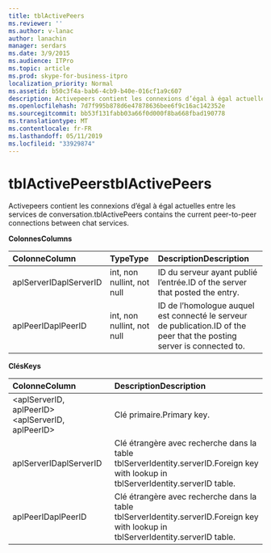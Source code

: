 ```yaml
---
title: tblActivePeers
ms.reviewer: ''
ms.author: v-lanac
author: lanachin
manager: serdars
ms.date: 3/9/2015
ms.audience: ITPro
ms.topic: article
ms.prod: skype-for-business-itpro
localization_priority: Normal
ms.assetid: b50c3f4a-bab6-4cb9-b40e-016cf1a9c607
description: Activepeers contient les connexions d’égal à égal actuelles entre les services de conversation.
ms.openlocfilehash: 7d7f995b878d6e47878636bee6f9c16ac142352e
ms.sourcegitcommit: bb53f131fabb03a66f0d000f8ba668fbad190778
ms.translationtype: MT
ms.contentlocale: fr-FR
ms.lasthandoff: 05/11/2019
ms.locfileid: "33929874"
---
```

# <a name="tblactivepeers"></a><span data-ttu-id="ac631-103">tblActivePeers</span><span class="sxs-lookup"><span data-stu-id="ac631-103">tblActivePeers</span></span>
 
<span data-ttu-id="ac631-104">Activepeers contient les connexions d’égal à égal actuelles entre les services de conversation.</span><span class="sxs-lookup"><span data-stu-id="ac631-104">tblActivePeers contains the current peer-to-peer connections between chat services.</span></span>
  
<span data-ttu-id="ac631-105">**Colonnes**</span><span class="sxs-lookup"><span data-stu-id="ac631-105">**Columns**</span></span>

|<span data-ttu-id="ac631-106">**Colonne**</span><span class="sxs-lookup"><span data-stu-id="ac631-106">**Column**</span></span>|<span data-ttu-id="ac631-107">**Type**</span><span class="sxs-lookup"><span data-stu-id="ac631-107">**Type**</span></span>|<span data-ttu-id="ac631-108">**Description**</span><span class="sxs-lookup"><span data-stu-id="ac631-108">**Description**</span></span>|
|:-----|:-----|:-----|
|<span data-ttu-id="ac631-109">aplServerID</span><span class="sxs-lookup"><span data-stu-id="ac631-109">aplServerID</span></span>  <br/> |<span data-ttu-id="ac631-110">int, non null</span><span class="sxs-lookup"><span data-stu-id="ac631-110">int, not null</span></span>  <br/> |<span data-ttu-id="ac631-111">ID du serveur ayant publié l’entrée.</span><span class="sxs-lookup"><span data-stu-id="ac631-111">ID of the server that posted the entry.</span></span>  <br/> |
|<span data-ttu-id="ac631-112">aplPeerID</span><span class="sxs-lookup"><span data-stu-id="ac631-112">aplPeerID</span></span>  <br/> |<span data-ttu-id="ac631-113">int, non null</span><span class="sxs-lookup"><span data-stu-id="ac631-113">int, not null</span></span>  <br/> |<span data-ttu-id="ac631-114">ID de l’homologue auquel est connecté le serveur de publication.</span><span class="sxs-lookup"><span data-stu-id="ac631-114">ID of the peer that the posting server is connected to.</span></span>  <br/> |
   
<span data-ttu-id="ac631-115">**Clés**</span><span class="sxs-lookup"><span data-stu-id="ac631-115">**Keys**</span></span>

|<span data-ttu-id="ac631-116">**Colonne**</span><span class="sxs-lookup"><span data-stu-id="ac631-116">**Column**</span></span>|<span data-ttu-id="ac631-117">**Description**</span><span class="sxs-lookup"><span data-stu-id="ac631-117">**Description**</span></span>|
|:-----|:-----|
|<span data-ttu-id="ac631-118">\<aplServerID, aplPeerID\></span><span class="sxs-lookup"><span data-stu-id="ac631-118">\<aplServerID, aplPeerID\></span></span>  <br/> |<span data-ttu-id="ac631-119">Clé primaire.</span><span class="sxs-lookup"><span data-stu-id="ac631-119">Primary key.</span></span>  <br/> |
|<span data-ttu-id="ac631-120">aplServerID</span><span class="sxs-lookup"><span data-stu-id="ac631-120">aplServerID</span></span>  <br/> |<span data-ttu-id="ac631-121">Clé étrangère avec recherche dans la table tblServerIdentity.serverID.</span><span class="sxs-lookup"><span data-stu-id="ac631-121">Foreign key with lookup in tblServerIdentity.serverID table.</span></span>  <br/> |
|<span data-ttu-id="ac631-122">aplPeerID</span><span class="sxs-lookup"><span data-stu-id="ac631-122">aplPeerID</span></span>  <br/> |<span data-ttu-id="ac631-123">Clé étrangère avec recherche dans la table tblServerIdentity.serverID.</span><span class="sxs-lookup"><span data-stu-id="ac631-123">Foreign key with lookup in tblServerIdentity.serverID table.</span></span>  <br/> |
   

